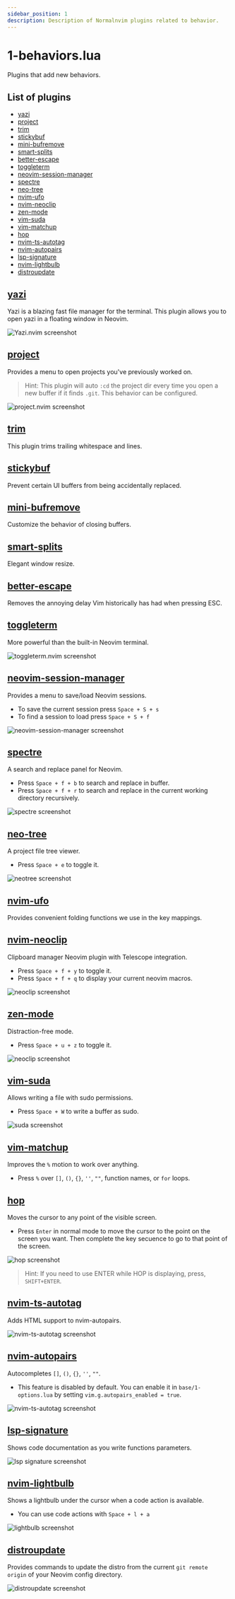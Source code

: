 ```yaml
---
sidebar_position: 1
description: Description of Normalnvim plugins related to behavior.
---
```


# 1-behaviors.lua
Plugins that add new behaviors.

## List of plugins

- [yazi](#yazi)
- [project](#project)
- [trim](#trim)
- [stickybuf](#stickybuf)
- [mini-bufremove](#mini-bufremove)
- [smart-splits](#smart-splits)
- [better-escape](#better-escape)
- [toggleterm](#toggleterm)
- [neovim-session-manager](#neovim-session-manager)
- [spectre](#spectre)
- [neo-tree](#neo-tree)
- [nvim-ufo](#nvim-ufo)
- [nvim-neoclip](#nvim-neoclip)
- [zen-mode](#zen-mode)
- [vim-suda](#vim-suda)
- [vim-matchup](#vim-matchup)
- [hop](#hop)
- [nvim-ts-autotag](#nvim-ts-autotag)
- [nvim-autopairs](#nvim-autopairs)
- [lsp-signature](#lsp-signature)
- [nvim-lightbulb](#nvim-lightbulb)
- [distroupdate](#distroupdate)


## [yazi](https://github.com/mikavilpas/yazi.nvim)
Yazi is a blazing fast file manager for the terminal. This plugin allows you to open yazi in a floating window in Neovim.

![Yazi.nvim screenshot](/img/screenshots/config/behaviors/yazi.webp)

## [project](https://github.com/Zeioth/project.nvim)
Provides a menu to open projects you've previously worked on.

> Hint: This plugin  will auto `:cd` the project dir
every time you open a new buffer if it finds `.git`.
This behavior can be configured.

![project.nvim screenshot](/img/screenshots/config/behaviors/project.webp)

## [trim](https://github.com/cappyzawa/trim.nvim)
This plugin trims trailing whitespace and lines.

## [stickybuf](https://github.com/stevearc/stickybuf.nvim)
Prevent certain UI buffers from being accidentally replaced.

## [mini-bufremove](https://github.com/echasnovski/mini.bufremove)
Customize the behavior of closing buffers.

## [smart-splits](https://github.com/mrjones2014/smart-splits.nvim)
Elegant window resize.

## [better-escape](https://github.com/max397574/better-escape.nvim)
Removes the annoying delay Vim historically has had when pressing ESC.

## [toggleterm](https://github.com/akinsho/toggleterm.nvim)
More powerful than the built-in Neovim terminal.

![toggleterm.nvim screenshot](/img/screenshots/config/behaviors/toggleterm.webp)

## [neovim-session-manager](https://github.com/Shatur/neovim-session-manager)
Provides a menu to save/load Neovim sessions.

* To save the current session press `Space + S + s`
* To find a session to load press `Space + S + f`

![neovim-session-manager screenshot](/img/screenshots/config/behaviors/session-manager.webp)

## [spectre](https://github.com/nvim-pack/nvim-spectre)
A search and replace panel for Neovim.

* Press `Space + f + b` to search and replace in buffer.
* Press `Space + f + r` to search and replace in the current working directory recursively.

![spectre screenshot](/img/screenshots/config/behaviors/spectre.webp)

## [neo-tree](https://github.com/nvim-neo-tree/neo-tree.nvim)
A project file tree viewer.

* Press `Space + e` to toggle it.

![neotree screenshot](/img/screenshots/config/behaviors/neotree.webp)

## [nvim-ufo](https://github.com/kevinhwang91/nvim-ufo)
Provides convenient folding functions we use in the key mappings.

## [nvim-neoclip](https://github.com/AckslD/nvim-neoclip.lua)
Clipboard manager Neovim plugin with Telescope integration.

* Press `Space + f + y` to toggle it.
* Press `Space + f + q` to display your current neovim macros.

![neoclip screenshot](/img/screenshots/config/behaviors/neoclip.webp)

## [zen-mode](https://github.com/folke/zen-mode.nvim)
Distraction-free mode.

* Press `Space + u + z` to toggle it.

![neoclip screenshot](/img/screenshots/config/behaviors/zen-mode.webp)

## [vim-suda](https://github.com/lambdalisue/vim-suda)
Allows writing a file with sudo permissions.

* Press `Space + W` to write a buffer as sudo.

![suda screenshot](/img/screenshots/config/behaviors/suda.webp)

## [vim-matchup](https://github.com/andymass/vim-matchup)
Improves the `%` motion to work over anything.

* Press `%` over `[]`, `()`, `{}`, `''`, `""`, function names, or `for` loops.

## [hop](https://github.com/phaazon/hop.nvim)
Moves the cursor to any point of the visible screen.

* Press `Enter` in normal mode to move the cursor to the point on the screen you want. Then complete the key secuence to go to that point of the screen.

![hop screenshot](/img/screenshots/config/behaviors/hop.webp)

> Hint: If you need to use ENTER while HOP is displaying, press, `SHIFT+ENTER`.

## [nvim-ts-autotag](https://github.com/windwp/nvim-ts-autotag)
Adds HTML support to nvim-autopairs.

![nvim-ts-autotag screenshot](/img/screenshots/config/behaviors/nvim-ts-autotag.webp)

## [nvim-autopairs](https://github.com/windwp/nvim-autopairs)
Autocompletes `[]`, `()`, `{}`, `''`, `""`.

* This feature is disabled by default. You can enable it in `base/1-options.lua` by setting `vim.g.autopairs_enabled = true`.

![nvim-ts-autotag screenshot](/img/screenshots/config/behaviors/nvim-autopairs.webp)

## [lsp-signature](https://github.com/ray-x/lsp_signature.nvim)
Shows code documentation as you write functions parameters.

![lsp signature screenshot](/img/screenshots/config/behaviors/lsp-signature.webp)

## [nvim-lightbulb](https://github.com/kosayoda/nvim-lightbulb)
Shows a lightbulb under the cursor when a code action is available.

* You can use code actions with `Space + l + a`

![lightbulb screenshot](/img/screenshots/config/behaviors/lightbulb.webp)

## [distroupdate](https://github.com/Zeioth/distroupdate.nvim)
Provides commands to update the distro from the current `git remote origin` of your Neovim config directory.

![distroupdate screenshot](/img/screenshots/config/behaviors/distroupdate.webp)


